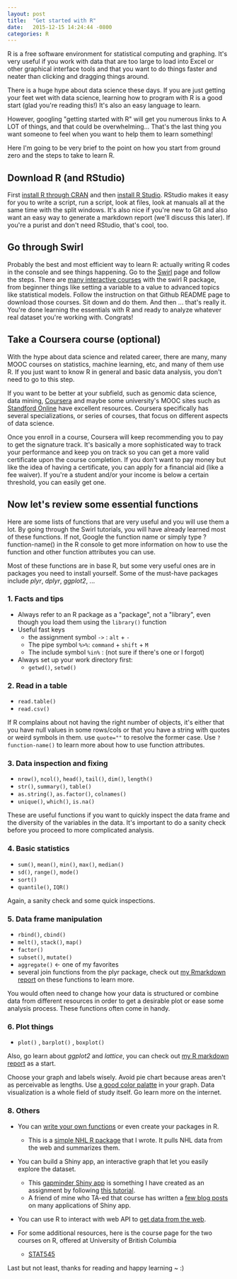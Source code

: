 ```yaml
---
layout: post
title:  "Get started with R"
date:   2015-12-15 14:24:44 -0800
categories: R 
---
```

R is a free software environment for statistical computing and graphing. It's very useful if you work with data that are too large to load into Excel or other graphical interface tools and that you want to do things faster and neater than clicking and dragging things around. 

There is a huge hype about data science these days. If you are just getting your feet wet with data science, learning how to program with R is a good start (glad you're reading this!) It's also an easy language to learn.

However, googling "getting started with R" will get you numerous links to A LOT of things, and that could be overwhelming... That's the last thing you want someone to feel when you want to help them to learn something! 

Here I'm going to be very brief to the point on how you start from ground zero and the steps to take to learn R. 

## Download R (and RStudio)

First [install R through CRAN](https://cran.rstudio.com/) and then [install R Studio](https://www.rstudio.com/products/rstudio/download/). RStudio makes it easy for you to write a script, run a script, look at files, look at manuals all at the same time with the split windows. It's also nice if you're new to Git and also want an easy way to generate a markdown report (we'll discuss this later). If you're a purist and don't need RStudio, that's cool, too. 

## Go through Swirl

Probably the best and most efficient way to learn R: actually writing R codes in the console and see things happening. Go to the [Swirl](http://swirlstats.com/students.html) page and follow the steps. There are [many interactive courses](https://github.com/swirldev/swirl_courses) with the swirl R package, from beginner things like setting a variable to a value to advanced topics like statistical models. Follow the instruction on that Github README page to download those courses. Sit down and do them. And then ... that's really it. You're done learning the essentials with R and ready to analyze whatever real dataset you're working with. Congrats!

 
## Take a Coursera course (optional)

With the hype about data science and related career, there are many, many MOOC courses on statistics, machine learning, etc, and many of them use R. If you just want to know R in general and basic data analysis, you don't need to go to this step. 

If you want to be better at your subfield, such as genomic data science, data mining, [Coursera](https://www.coursera.org/) and maybe some university's MOOC sites such as [Standford Online](http://online.stanford.edu/courses) have excellent resources. Coursera specifically has several specializations, or series of courses, that focus on different aspects of data science. 

Once you enroll in a course, Coursera will keep recommending you to pay to get the signature track. It's basically a more sophisticated way to track your performance and keep you on track so you can get a more valid certificate upon the course completion. If you don't want to pay money but like the idea of having a certificate, you can apply for a financial aid (like a fee waiver). If you're a student and/or your income is below a certain threshold, you can easily get one. 


## Now let's review some essential functions

Here are some lists of functions that are very useful and you will use them a lot. By going through the Swirl tutorials, you will have already learned most of these functions. If not, Google the function name or simply type ?function-name() in the R console to get more information on how to use the function and other function attributes you can use. 

Most of these functions are in base R, but some very useful ones are in packages you need to install yourself. Some of the must-have packages include _plyr_, _dplyr_, _ggplot2_, ... 

### 1. Facts and tips

- Always refer to an R package as a "package", not a "library", even though you load them using the `library()` function
- Useful fast keys
    - the assignment symbol `->`  :  `alt` + `-`
    - The pipe symbol `%>%`: `command` + `shift` + `M` 
    - The include symbol `%in%` : (not sure if there's one or I forgot)
- Always set up your work directory first: 
    - `getwd()`, `setwd()`

### 2. Read in a table 
- `read.table()` 
- `read.csv()`

If R complains about not having the right number of objects, it's either that you have null values in some rows/cols or that you have a string with quotes or weird symbols in them. use `quote=""` to resolve the former case. Use `?function-name()` to learn more about how to use function attributes. 

### 3. Data inspection and fixing
- `nrow()`, `ncol()`, `head()`, `tail()`, `dim()`, `length()`
- `str()`, `summary()`, `table()`
- `as.string()`, `as.factor()`, `colnames()`
- `unique()`, `which()`, `is.na()`

These are useful functions if you want to quickly inspect the data frame and the diversity of the variables in the data. It's important to do a sanity check before you proceed to more complicated analysis. 

### 4. Basic statistics
- `sum()`, `mean()`, `min()`, `max()`, `median()`
- `sd()`, `range()`, `mode()`
- `sort()`
- `quantile()`, `IQR()`

Again, a sanity check and some quick inspections. 

### 5. Data frame manipulation
- `rbind()`, `cbind()` 
- `melt()`, `stack()`, `map()`
- `factor()`
- `subset()`, `mutate()` 
- `aggregate()` <- one of my favorites
- several join functions from the plyr package, check out [my Rmarkdown report](https://github.com/santina/STAT-545/blob/master/HW7/hw7_data_wrangling.md) on these functions to learn more. 

You would often need to change how your data is structured or combine data from different resources in order to get a desirable plot or ease some analysis process. These functions often come in handy. 

### 6. Plot things 
- `plot()` , `barplot()` , `boxplot()`

Also, go learn about _ggplot2_ and _lattice_, you can check out [my R markdown report](https://github.com/santina/STAT-540/blob/master/Seminar3/Seminar3.md) as a start. 

Choose your graph and labels wisely. Avoid pie chart because areas aren't as perceivable as lengths. Use [a good color palatte](http://www.cookbook-r.com/Graphs/Colors_(ggplot2)/) in your graph. Data visualization is a whole field of study itself. Go learn more on the internet. 

### 8. Others 
- You can [write your own functions](http://www.statmethods.net/management/userfunctions.html) or even create your packages in R. 
    - This is a [simple NHL R package](https://github.com/santina/gameplay) that I wrote. It pulls NHL data from the web and summarizes them. 
    
- You can build a Shiny app, an interactive graph that let you easily explore the dataset. 
    - This [gapminder Shiny app](https://santinalin.shinyapps.io/Gapminder_App/) is something I have created as an assignment by following [this tutorial](http://stat545-ubc.github.io/shiny00_index.html). 
    - A friend of mine who TA-ed that course has written a [few blog posts](http://deanattali.com/) on many applications of Shiny app. 

- You can use R to interact with web API to [get data from the web](http://stat545-ubc.github.io/webdata03_activity.html). 

- For some additional resources, here is the course page for the two courses on R, offered at University of British Columbia 
    - [STAT545](http://stat545-ubc.github.io/webdata03_activity.html)


Last but not least, thanks for reading and happy learning ~ :) 